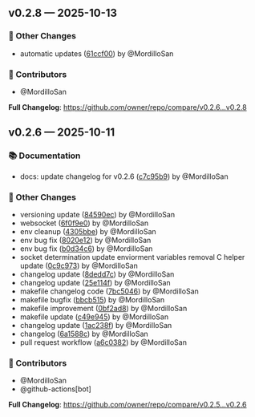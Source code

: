 ## v0.2.8 — 2025-10-13

### 🔄 Other Changes

- automatic updates ([61ccf00](https://github.com/owner/repo/commit/61ccf00)) by @MordilloSan

### 👥 Contributors

- @MordilloSan

**Full Changelog**: https://github.com/owner/repo/compare/v0.2.6...v0.2.8

## v0.2.6 — 2025-10-11

### 📚 Documentation

- docs: update changelog for v0.2.6 ([c7c95b9](https://github.com/owner/repo/commit/c7c95b9)) by @MordilloSan

### 🔄 Other Changes

- versioning update ([84590ec](https://github.com/owner/repo/commit/84590ec)) by @MordilloSan
- websocket ([6f0f9e0](https://github.com/owner/repo/commit/6f0f9e0)) by @MordilloSan
- env cleanup ([4305bbe](https://github.com/owner/repo/commit/4305bbe)) by @MordilloSan
- env bug fix ([8020e12](https://github.com/owner/repo/commit/8020e12)) by @MordilloSan
- env bug fix ([b0d34c6](https://github.com/owner/repo/commit/b0d34c6)) by @MordilloSan
- socket determination update enviorment variables removal C helper update ([0c9c973](https://github.com/owner/repo/commit/0c9c973)) by @MordilloSan
- changelog update ([8dedd7c](https://github.com/owner/repo/commit/8dedd7c)) by @MordilloSan
- changelog update ([25e114f](https://github.com/owner/repo/commit/25e114f)) by @MordilloSan
- makefile changelog code ([7bc5046](https://github.com/owner/repo/commit/7bc5046)) by @MordilloSan
- makefile bugfix ([bbcb515](https://github.com/owner/repo/commit/bbcb515)) by @MordilloSan
- makefile improvement ([0bf2ad8](https://github.com/owner/repo/commit/0bf2ad8)) by @MordilloSan
- makefile update ([c49e945](https://github.com/owner/repo/commit/c49e945)) by @MordilloSan
- changelog update ([1ac238f](https://github.com/owner/repo/commit/1ac238f)) by @MordilloSan
- changelog ([6a1588c](https://github.com/owner/repo/commit/6a1588c)) by @MordilloSan
- pull request workflow ([a6c0382](https://github.com/owner/repo/commit/a6c0382)) by @MordilloSan

### 👥 Contributors

- @MordilloSan
- @github-actions[bot]

**Full Changelog**: https://github.com/owner/repo/compare/v0.2.5...v0.2.6
